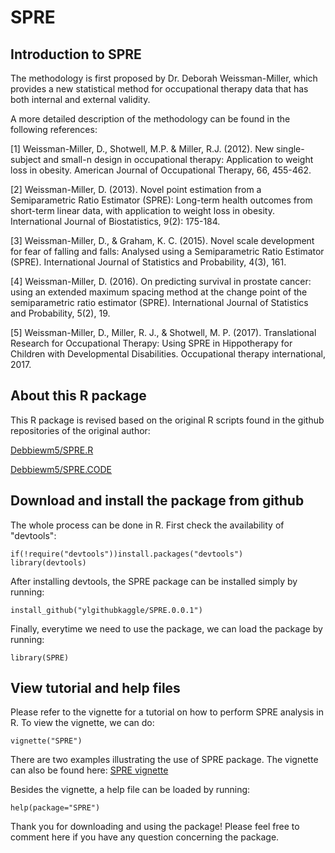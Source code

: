 SPRE
================

Introduction to SPRE
--------------------

The methodology is first proposed by Dr. Deborah Weissman-Miller, which provides a new statistical method for occupational therapy data that has both internal and external validity.

A more detailed description of the methodology can be found in the following references:

\[1\] Weissman-Miller, D., Shotwell, M.P. & Miller, R.J. (2012). New single-subject and small-n design in occupational therapy: Application to weight loss in obesity. American Journal of Occupational Therapy, 66, 455-462.

\[2\] Weissman-Miller, D. (2013). Novel point estimation from a Semiparametric Ratio Estimator (SPRE): Long-term health outcomes from short-term linear data, with application to weight loss in obesity. International Journal of Biostatistics, 9(2): 175-184.

\[3\] Weissman-Miller, D., & Graham, K. C. (2015). Novel scale development for fear of falling and falls: Analysed using a Semiparametric Ratio Estimator (SPRE). International Journal of Statistics and Probability, 4(3), 161.

\[4\] Weissman-Miller, D. (2016). On predicting survival in prostate cancer: using an extended maximum spacing method at the change point of the semiparametric ratio estimator (SPRE). International Journal of Statistics and Probability, 5(2), 19.

\[5\] Weissman-Miller, D., Miller, R. J., & Shotwell, M. P. (2017). Translational Research for Occupational Therapy: Using SPRE in Hippotherapy for Children with Developmental Disabilities. Occupational therapy international, 2017.

About this R package
--------------------

This R package is revised based on the original R scripts found in the github repositories of the original author:

[Debbiewm5/SPRE.R](https://github.com/Debbiewm5/SPRE.R)

[Debbiewm5/SPRE.CODE](https://github.com/Debbiewm5/SPRE.CODE)

Download and install the package from github
--------------------------------------------

The whole process can be done in R. First check the availability of "devtools":

    if(!require("devtools"))install.packages("devtools")
    library(devtools)

After installing devtools, the SPRE package can be installed simply by running:

    install_github("ylgithubkaggle/SPRE.0.0.1")

Finally, everytime we need to use the package, we can load the package by running:

    library(SPRE)

View tutorial and help files
----------------------------

Please refer to the vignette for a tutorial on how to perform SPRE analysis in R. To view the vignette, we can do:

    vignette("SPRE")

There are two examples illustrating the use of SPRE package. The vignette can also be found here: [SPRE vignette](https://github.com/ylgithubkaggle/SPRE.0.0.1/blob/master/vignettes_github/SPRE.md)

Besides the vignette, a help file can be loaded by running:

    help(package="SPRE")

Thank you for downloading and using the package! Please feel free to comment here if you have any question concerning the package.
